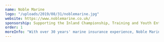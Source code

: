 ```yaml
---
name: Noble Marine
logo: "/uploads/2019/08/31/noblemarine.jpg"
website: https://www.noblemarine.co.uk/
sponsorship: Supporting the Inland Championship, Training and Youth Entries
order: 1
moreInfo: "With over 30 years' marine insurance experience, Noble Marine is widely regarded for providing excellent cover and a 5 Star claims service for all types of customers."
---
```

